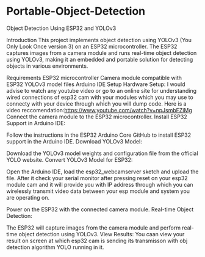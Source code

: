 # Portable-Object-Detection
Object Detection Using ESP32 and YOLOv3

Introduction
This project implements object detection using YOLOv3 (You Only Look Once version 3) on an ESP32 microcontroller. The ESP32 captures images from a camera module and runs real-time object detection using YOLOv3, making it an embedded and portable solution for detecting objects in various environments.

Requirements
ESP32 microcontroller
Camera module compatible with ESP32
YOLOv3 model files
Arduino IDE
Setup
Hardware Setup:
I would advise to watch any youtube video or go to an online site for understanding wired connections of esp32 cam with your modules which you may use to connecty with your  device through which you will dump code. Here is a video reccomendation:https://www.youtube.com/watch?v=npJsmbFZiMg
Connect the camera module to the ESP32 microcontroller.
Install ESP32 Support in Arduino IDE:

Follow the instructions in the ESP32 Arduino Core GitHub to install ESP32 support in the Arduino IDE.
Download YOLOv3 Model:

Download the YOLOv3 model weights and configuration file from the official YOLO website.
Convert YOLOv3 Model for ESP32:

Open the Arduino IDE, load the esp32_webcamserver sketch and upload the file. After it check your serial monitor after pressing reset on your esp32 module cam and it will provide you with IP address through which you can wirelessly transmit video data between your esp module and system you are operating on.

Power on the ESP32 with the connected camera module.
Real-time Object Detection:

The ESP32 will capture images from the camera module and perform real-time object detection using YOLOv3.
View Results:
You caan view your result on screen at which esp32 cam is sending its transmisson with obj detection algorithm YOLO running in it.

